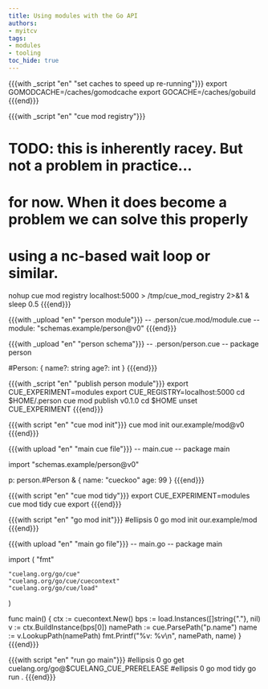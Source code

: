 ```yaml
---
title: Using modules with the Go API
authors:
- myitcv
tags:
- modules
- tooling
toc_hide: true
---
```


{{{with _script "en" "set caches to speed up re-running"}}}
export GOMODCACHE=/caches/gomodcache
export GOCACHE=/caches/gobuild
{{{end}}}

{{{with _script "en" "cue mod registry"}}}
# TODO: this is inherently racey. But not a problem in practice...
# for now. When it does become a problem we can solve this properly
# using a nc-based wait loop or similar.
nohup cue mod registry localhost:5000 > /tmp/cue_mod_registry 2>&1 &
sleep 0.5
{{{end}}}

{{{with _upload "en" "person module"}}}
-- .person/cue.mod/module.cue --
module: "schemas.example/person@v0"
{{{end}}}

{{{with _upload "en" "person schema"}}}
-- .person/person.cue --
package person

#Person: {
	name?: string
	age?:  int
}
{{{end}}}

{{{with _script "en" "publish person module"}}}
export CUE_EXPERIMENT=modules
export CUE_REGISTRY=localhost:5000
cd $HOME/.person
cue mod publish v0.1.0
cd $HOME
unset CUE_EXPERIMENT
{{{end}}}

{{{with script "en" "cue mod init"}}}
cue mod init our.example/mod@v0
{{{end}}}

{{{with upload "en" "main cue file"}}}
-- main.cue --
package main

import "schemas.example/person@v0"

p: person.#Person & {
	name: "cueckoo"
	age:  99
}
{{{end}}}

{{{with script "en" "cue mod tidy"}}}
export CUE_EXPERIMENT=modules
cue mod tidy
cue export
{{{end}}}

{{{with script "en" "go mod init"}}}
#ellipsis 0
go mod init our.example/mod
{{{end}}}

{{{with upload "en" "main go file"}}}
-- main.go --
package main

import (
	"fmt"

	"cuelang.org/go/cue"
	"cuelang.org/go/cue/cuecontext"
	"cuelang.org/go/cue/load"
)

func main() {
	ctx := cuecontext.New()
	bps := load.Instances([]string{"."}, nil)
	v := ctx.BuildInstance(bps[0])
	namePath := cue.ParsePath("p.name")
	name := v.LookupPath(namePath)
	fmt.Printf("%v: %v\n", namePath, name)
}
{{{end}}}

{{{with script "en" "run go main"}}}
#ellipsis 0
go get cuelang.org/go@$CUELANG_CUE_PRERELEASE
#ellipsis 0
go mod tidy
go run .
{{{end}}}
